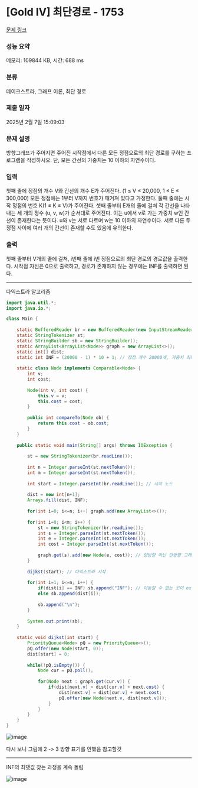 # [Gold IV] 최단경로 - 1753 

[문제 링크](https://www.acmicpc.net/problem/1753) 

### 성능 요약

메모리: 109844 KB, 시간: 688 ms

### 분류

데이크스트라, 그래프 이론, 최단 경로

### 제출 일자

2025년 2월 7일 15:09:03

### 문제 설명

<p>방향그래프가 주어지면 주어진 시작점에서 다른 모든 정점으로의 최단 경로를 구하는 프로그램을 작성하시오. 단, 모든 간선의 가중치는 10 이하의 자연수이다.</p>

### 입력 

 <p>첫째 줄에 정점의 개수 V와 간선의 개수 E가 주어진다. (1 ≤ V ≤ 20,000, 1 ≤ E ≤ 300,000) 모든 정점에는 1부터 V까지 번호가 매겨져 있다고 가정한다. 둘째 줄에는 시작 정점의 번호 K(1 ≤ K ≤ V)가 주어진다. 셋째 줄부터 E개의 줄에 걸쳐 각 간선을 나타내는 세 개의 정수 (u, v, w)가 순서대로 주어진다. 이는 u에서 v로 가는 가중치 w인 간선이 존재한다는 뜻이다. u와 v는 서로 다르며 w는 10 이하의 자연수이다. 서로 다른 두 정점 사이에 여러 개의 간선이 존재할 수도 있음에 유의한다.</p>

### 출력 

 <p>첫째 줄부터 V개의 줄에 걸쳐, i번째 줄에 i번 정점으로의 최단 경로의 경로값을 출력한다. 시작점 자신은 0으로 출력하고, 경로가 존재하지 않는 경우에는 INF를 출력하면 된다.</p>

---

다익스트라 알고리즘

```java
import java.util.*;
import java.io.*;

class Main {
    
    static BufferedReader br = new BufferedReader(new InputStreamReader(System.in));
    static StringTokenizer st;
    static StringBuilder sb = new StringBuilder();
    static ArrayList<ArrayList<Node>> graph = new ArrayList<>();
    static int[] dist;
    static int INF = (20000 - 1) * 10 + 1; // 정점 개수 20000개, 가중치 최대 10. 노드 1부터 20000까지 가는 최대 가중치값은 (20000 - 1) * 10임. 최댓값의 +1 처리까지 해줘야함
    
    static class Node implements Comparable<Node> {
        int v;
        int cost;
        
        Node(int v, int cost) {
            this.v = v;
            this.cost = cost;
        }
        
        public int compareTo(Node ob) {
            return this.cost - ob.cost;
        }
    }
    
    public static void main(String[] args) throws IOException {
        
        st = new StringTokenizer(br.readLine());
        
        int n = Integer.parseInt(st.nextToken());
        int m = Integer.parseInt(st.nextToken());
        
        int start = Integer.parseInt(br.readLine()); // 시작 노드
        
        dist = new int[n+1];
        Arrays.fill(dist, INF);
        
        for(int i=0; i<=n; i++) graph.add(new ArrayList<>());
        
        for(int i=0; i<m; i++) {
            st = new StringTokenizer(br.readLine());
            int s = Integer.parseInt(st.nextToken());
            int e = Integer.parseInt(st.nextToken());
            int cost = Integer.parseInt(st.nextToken());
            
            graph.get(s).add(new Node(e, cost)); // 양방향 아닌 단방향 그래프
        }
        
        dijkst(start); // 다익스트라 시작
        
        for(int i=1; i<=n; i++) {
            if(dist[i] == INF) sb.append("INF"); // 이동할 수 없는 곳이 ex) 아래 그림을 참고해보면 1 -> 5로 가는것은 불가능하다
            else sb.append(dist[i]); 
            
            sb.append("\n");
        }
        
        System.out.print(sb);
    }
    
    static void dijkst(int start) {
        PriorityQueue<Node> pQ = new PriorityQueue<>();
        pQ.offer(new Node(start, 0));
        dist[start] = 0;
        
        while(!pQ.isEmpty()) {
            Node cur = pQ.poll();
            
            for(Node next : graph.get(cur.v)) {
                if(dist[next.v] > dist[cur.v] + next.cost) {
                    dist[next.v] = dist[cur.v] + next.cost;
                    pQ.offer(new Node(next.v, dist[next.v]));
                }
            }
        }
    }
}

```

![image](https://github.com/user-attachments/assets/1773c43b-5ab2-4503-a64a-ec700b97da1a)

다시 보니 그림에 2 -> 3 방향 표기를 안했음 참고할것

---
INF의 최댓값 찾는 과정을 계속 돌림

![image](https://github.com/user-attachments/assets/d8702414-e16f-4c5c-aede-43269c351295)
